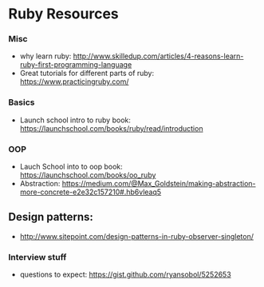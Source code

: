 # Ruby Resources



### Misc
* why learn ruby: http://www.skilledup.com/articles/4-reasons-learn-ruby-first-programming-language
* Great tutorials for different parts of ruby: https://www.practicingruby.com/

### Basics

* Launch school intro to ruby book: https://launchschool.com/books/ruby/read/introduction


### OOP

* Lauch School into to oop book: https://launchschool.com/books/oo_ruby
* Abstraction: https://medium.com/@Max_Goldstein/making-abstraction-more-concrete-e2e32c157210#.hb6vleaq5




## Design patterns:

* http://www.sitepoint.com/design-patterns-in-ruby-observer-singleton/

### Interview stuff

* questions to expect: https://gist.github.com/ryansobol/5252653


